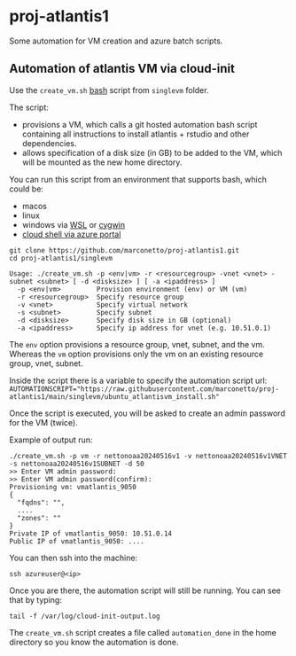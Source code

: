# proj-atlantis1


Some automation for VM creation and azure batch scripts.


## Automation of atlantis VM via cloud-init


Use the `create_vm.sh` [bash](https://www.gnu.org/software/bash/) script from `singlevm` folder.

The script:
- provisions a VM, which calls a git hosted automation bash script containing
all instructions to install atlantis + rstudio and other dependencies.
- allows specification of a disk size (in GB) to be added to the VM, which will be
mounted as the new home directory.


You can run this script from an environment that supports bash, which could be:
- macos
- linux
- windows via [WSL](https://learn.microsoft.com/en-us/windows/wsl/install) or [cygwin](https://www.cygwin.com/)
- [cloud shell via azure portal](https://shell.azure.com/)

```
git clone https://github.com/marconetto/proj-atlantis1.git
cd proj-atlantis1/singlevm
```

```
Usage: ./create_vm.sh -p <env|vm> -r <resourcegroup> -vnet <vnet> -subnet <subnet> [ -d <disksize> ] [ -a <ipaddress> ]
  -p <env|vm>         Provision environment (env) or VM (vm)
  -r <resourcegroup>  Specify resource group
  -v <vnet>           Specify virtual network
  -s <subnet>         Specify subnet
  -d <disksize>       Specify disk size in GB (optional)
  -a <ipaddress>      Specify ip address for vnet (e.g. 10.51.0.1)
```

The `env` option provisions a resource group, vnet, subnet, and the vm. Whereas
the `vm` option provisions only the vm on an existing resource group, vnet,
subnet.

Inside the script there is a variable to specify the automation script url:
`AUTOMATIONSCRIPT="https://raw.githubusercontent.com/marconetto/proj-atlantis1/main/singlevm/ubuntu_atlantisvm_install.sh"`

Once the script is executed, you will be asked to create an admin password for
the VM (twice).

Example of output run:

```
./create_vm.sh -p vm -r nettonoaa20240516v1 -v nettonoaa20240516v1VNET -s nettonoaa20240516v1SUBNET -d 50
>> Enter VM admin password:
>> Enter VM admin password(confirm):
Provisioning vm: vmatlantis_9050
{
  "fqdns": "",
  ....
  "zones": ""
}
Private IP of vmatlantis_9050: 10.51.0.14
Public IP of vmatlantis_9050: ....
```


You can then ssh into the machine:

```
ssh azureuser@<ip>
```

Once you are there, the automation script will still be running. You can see
that by typing:

```
tail -f /var/log/cloud-init-output.log
```

The `create_vm.sh` script creates a file called `automation_done` in the home
directory so you know the automation is done.



